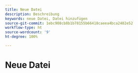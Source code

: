 ```yaml
---
title: Neue Datei
description: Beschreibung
keywords: neue Datei, Datei hinzufügen
source-git-commit: 1ebc908cb8b1b78155b66418caeea4bca2402e52
workflow-type: ht
source-wordcount: '9'
ht-degree: 100%

---
```



# Neue Datei

